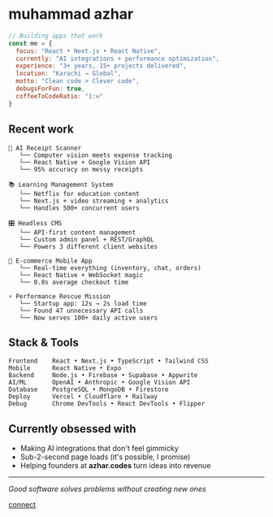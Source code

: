 # muhammad azhar 

```javascript
// Building apps that work
const me = {
  focus: "React • Next.js • React Native",
  currently: "AI integrations + performance optimization",
  experience: "3+ years, 15+ projects delivered",
  location: "Karachi → Global",
  motto: "Clean code > Clever code",
  debugsForFun: true,
  coffeeToCodeRatio: "1:∞"
}
```

## Recent work
```
📱 AI Receipt Scanner
   └── Computer vision meets expense tracking
   └── React Native + Google Vision API
   └── 95% accuracy on messy receipts

📚 Learning Management System  
   └── Netflix for education content
   └── Next.js + video streaming + analytics
   └── Handles 500+ concurrent users

🎛️ Headless CMS
   └── API-first content management
   └── Custom admin panel + REST/GraphQL
   └── Powers 3 different client websites

🛒 E-commerce Mobile App
   └── Real-time everything (inventory, chat, orders)
   └── React Native + WebSocket magic
   └── 0.8s average checkout time

⚡ Performance Rescue Mission
   └── Startup app: 12s → 2s load time
   └── Found 47 unnecessary API calls
   └── Now serves 100+ daily active users
```

## Stack & Tools
```
Frontend    React • Next.js • TypeScript • Tailwind CSS
Mobile      React Native • Expo
Backend     Node.js • Firebase • Supabase • Appwrite
AI/ML       OpenAI • Anthropic • Google Vision API
Database    PostgreSQL • MongoDB • Firestore
Deploy      Vercel • Cloudflare • Railway
Debug       Chrome DevTools • React DevTools • Flipper
```

## Currently obsessed with
- Making AI integrations that don't feel gimmicky
- Sub-2-second page loads (it's possible, I promise)
- Helping founders at **azhar.codes** turn ideas into revenue

---

*Good software solves problems without creating new ones*

[connect](mailto:muhammadazhar.dev@gmail.com)
